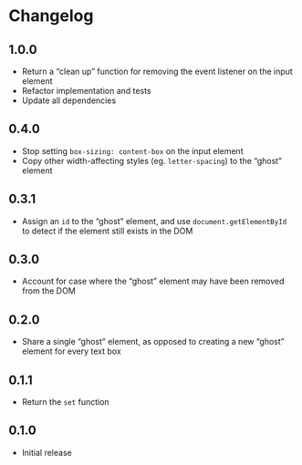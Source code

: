 # Changelog

## 1.0.0

- Return a &ldquo;clean up&rdquo; function for removing the event listener on the input element
- Refactor implementation and tests
- Update all dependencies

## 0.4.0

- Stop setting `box-sizing: content-box` on the input element
- Copy other width-affecting styles (eg. `letter-spacing`) to the &ldquo;ghost&rdquo; element

## 0.3.1

- Assign an `id` to the &ldquo;ghost&rdquo; element, and use `document.getElementById` to detect if the element still exists in the DOM

## 0.3.0

- Account for case where the &ldquo;ghost&rdquo; element may have been removed from the DOM

## 0.2.0

- Share a single &ldquo;ghost&rdquo; element, as opposed to creating a new &ldquo;ghost&rdquo; element for every text box

## 0.1.1

- Return the `set` function

## 0.1.0

- Initial release
